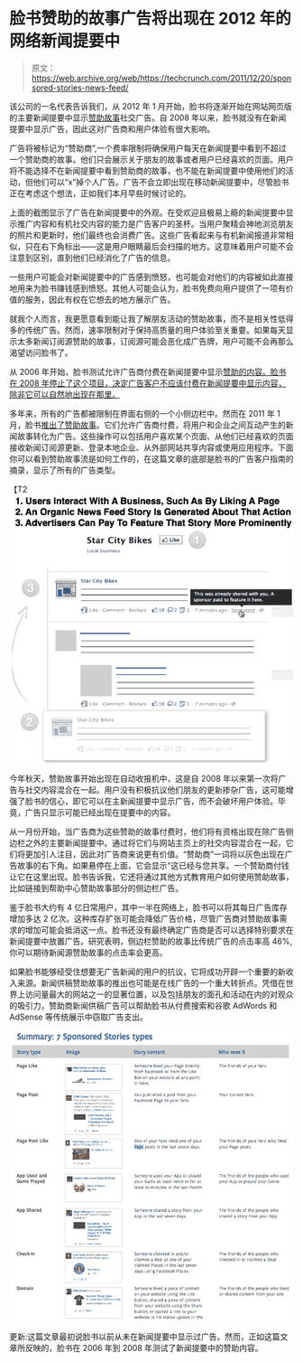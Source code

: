 # 脸书赞助的故事广告将出现在 2012 年的网络新闻提要中

> 原文：<https://web.archive.org/web/https://techcrunch.com/2011/12/20/sponsored-stories-news-feed/>

该公司的一名代表告诉我们，从 2012 年 1 月开始，脸书将逐渐开始在网站网页版的主要新闻提要中显示[赞助故事](https://web.archive.org/web/20230315220937/http://www.facebook.com/ads/stories/)社交广告。自 2008 年以来，脸书就没有在新闻提要中显示广告，因此这对广告商和用户体验有很大影响。

广告将被标记为“赞助商”,一个费率限制将确保用户每天在新闻提要中看到不超过一个赞助商的故事。他们只会展示关于朋友的故事或者用户已经喜欢的页面。用户将不能选择不在新闻提要中看到赞助商的故事，也不能在新闻提要中使用他们的活动，但他们可以“x”掉个人广告。广告不会立即出现在移动新闻提要中，尽管脸书正在考虑这个想法，正如我们本月早些时候讨论的。

上面的截图显示了广告在新闻提要中的外观。在受欢迎且极易上瘾的新闻提要中显示推广内容和有机社交内容的能力是广告客户的圣杯。当用户聚精会神地浏览朋友的照片和更新时，他们最终也会消费广告。这些广告看起来与有机新闻报道非常相似，只在右下角标出——这是用户眼睛最后会扫描的地方。这意味着用户可能不会注意到区别，直到他们已经消化了广告的信息。

一些用户可能会对新闻提要中的广告感到愤怒，也可能会对他们的内容被如此直接地用来为脸书赚钱感到愤怒。其他人可能会认为，脸书免费向用户提供了一项有价值的服务，因此有权在它想去的地方展示广告。

就我个人而言，我更愿意看到能让我了解朋友活动的赞助故事，而不是相关性低得多的传统广告。然而，速率限制对于保持高质量的用户体验至关重要。如果每天显示太多新闻订阅源赞助的故事，订阅源可能会恶化成广告牌，用户可能不会再那么渴望访问脸书了。

从 2006 年开始，脸书测试允许广告商付费在新闻提要中显示[赞助的内容。脸书在 2008 年停止了这个项目，决定广告客户不应该付费在新闻提要中显示内容，除非它可以自然地出现在那里。](https://web.archive.org/web/20230315220937/http://www.facebook.com/press/releases.php?p=9176)

多年来，所有的广告都被限制在界面右侧的一个小侧边栏中。然而在 2011 年 1 月，脸书[推出了赞助故事](https://web.archive.org/web/20230315220937/http://www.insidefacebook.com/2011/01/24/sponsored-stories-feed-ads/)。它们允许广告商付费，将用户和企业之间互动产生的新闻故事转化为广告。这些操作可以包括用户喜欢某个页面、从他们已经喜欢的页面接收新闻订阅源更新、登录本地企业、从外部网站共享内容或使用应用程序。下面你可以看到赞助故事流是如何工作的，在这篇文章的底部是脸书的广告客户指南的摘录，显示了所有的广告类型。

【T2![](img/4f1a340c3fe66038c0e8911307e6d31a.png "Sponsored Stories Flow")

今年秋天，赞助故事开始出现在自动收报机中，这是自 2008 年以来第一次将广告与社交内容混合在一起。用户没有积极抗议他们朋友的更新掺杂广告，这可能增强了脸书的信心，即它可以在主新闻提要中显示广告，而不会破坏用户体验。毕竟，广告只显示可能已经出现在提要中的内容。

从一月份开始，当广告商为这些赞助的故事付费时，他们将有资格出现在除广告侧边栏之外的主要新闻提要中。通过将它们与网站主页上的社交内容混合在一起，它们将更加引人注目，因此对广告商来说更有价值。“赞助商”一词将以灰色出现在广告故事的右下角。如果悬停在上面，它会显示“这已经与您共享。一个赞助商付钱让它在这里出现。脸书告诉我，它还将通过其他方式教育用户如何使用赞助故事，比如链接到帮助中心赞助故事部分的侧边栏广告。

鉴于脸书大约有 4 亿日常用户，其中一半在网络上，脸书可以将其每日广告库存增加多达 2 亿次。这种库存扩张可能会降低广告价格，尽管广告商对赞助故事需求的增加可能会抵消这一点。脸书还没有最终确定广告商是否可以选择特别要求在新闻提要中放置广告。研究表明，侧边栏赞助的故事比传统广告的点击率高 46%,你可以期待新闻源赞助故事的点击率会更高。

如果脸书能够经受住想要无广告新闻的用户的抗议，它将成功开辟一个重要的新收入来源。新闻供稿赞助故事的推出也可能是在线广告的一个重大转折点。凭借在世界上访问量最大的网站之一的显著位置，以及包括朋友的面孔和活动在内的对观众的吸引力，赞助商新闻供稿广告可以帮助脸书从付费搜索和谷歌 AdWords 和 AdSense 等传统展示中窃取广告支出。

[![](img/283d7e40aca5eba7ef7f13ebf8d14c52.png "Sponsored Stories Types")](https://web.archive.org/web/20230315220937/https://techcrunch.com/wp-content/uploads/2011/12/screen-shot-2011-12-20-at-11-37-48-am.png)

更新:这篇文章最初说脸书以前从未在新闻提要中显示过广告。然而，正如这篇文章所反映的，脸书在 2006 年到 2008 年测试了新闻提要中的赞助内容。